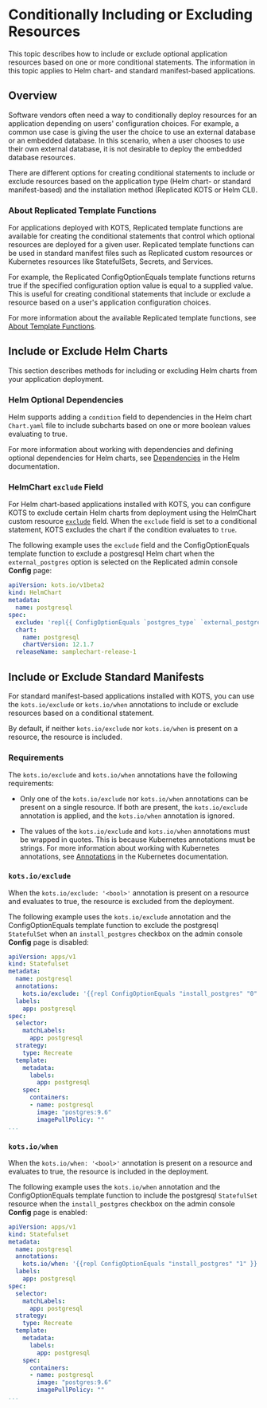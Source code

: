 # Conditionally Including or Excluding Resources

This topic describes how to include or exclude optional application resources based on one or more conditional statements. The information in this topic applies to Helm chart- and standard manifest-based applications.

## Overview

Software vendors often need a way to conditionally deploy resources for an application depending on users' configuration choices. For example, a common use case is giving the user the choice to use an external database or an embedded database. In this scenario, when a user chooses to use their own external database, it is not desirable to deploy the embedded database resources.

There are different options for creating conditional statements to include or exclude resources based on the application type (Helm chart- or standard manifest-based) and the installation method (Replicated KOTS or Helm CLI).

### About Replicated Template Functions

For applications deployed with KOTS, Replicated template functions are available for creating the conditional statements that control which optional resources are deployed for a given user. Replicated template functions can be used in standard manifest files such as Replicated custom resources or Kubernetes resources like StatefulSets, Secrets, and Services.

For example, the Replicated ConfigOptionEquals template functions returns true if the specified configuration option value is equal to a supplied value. This is useful for creating conditional statements that include or exclude a resource based on a user's application configuration choices.

For more information about the available Replicated template functions, see [About Template Functions](/reference/template-functions-about).

## Include or Exclude Helm Charts

This section describes methods for including or excluding Helm charts from your application deployment.

### Helm Optional Dependencies 

Helm supports adding a `condition` field to dependencies in the Helm chart `Chart.yaml` file to include subcharts based on one or more boolean values evaluating to true.

For more information about working with dependencies and defining optional dependencies for Helm charts, see [Dependencies](https://helm.sh/docs/chart_best_practices/dependencies/) in the Helm documentation.

### HelmChart `exclude` Field

For Helm chart-based applications installed with KOTS, you can configure KOTS to exclude certain Helm charts from deployment using the HelmChart custom resource [`exclude`](/reference/custom-resource-helmchart#exclude) field. When the `exclude` field is set to a conditional statement, KOTS excludes the chart if the condition evaluates to `true`.

The following example uses the `exclude` field and the ConfigOptionEquals template function to exclude a postgresql Helm chart when the `external_postgres` option is selected on the Replicated admin console **Config** page:

```yaml
apiVersion: kots.io/v1beta2
kind: HelmChart
metadata:
  name: postgresql
spec:
  exclude: 'repl{{ ConfigOptionEquals `postgres_type` `external_postgres` }}'
  chart:
    name: postgresql
    chartVersion: 12.1.7
  releaseName: samplechart-release-1
```

## Include or Exclude Standard Manifests

For standard manifest-based applications installed with KOTS, you can use the `kots.io/exclude` or `kots.io/when` annotations to include or exclude resources based on a conditional statement.

By default, if neither `kots.io/exclude` nor `kots.io/when` is present on a resource, the resource is included.

### Requirements

The `kots.io/exclude` and `kots.io/when` annotations have the following requirements:

* Only one of the `kots.io/exclude` nor `kots.io/when` annotations can be present on a single resource. If both are present, the `kots.io/exclude` annotation is applied, and the `kots.io/when` annotation is ignored.

* The values of the `kots.io/exclude` and `kots.io/when` annotations must be wrapped in quotes. This is because Kubernetes annotations must be strings. For more information about working with Kubernetes annotations, see [Annotations](https://kubernetes.io/docs/concepts/overview/working-with-objects/annotations/) in the Kubernetes documentation. 

### `kots.io/exclude`

When the `kots.io/exclude: '<bool>'` annotation is present on a resource and evaluates to true, the resource is excluded from the deployment.

The following example uses the `kots.io/exclude` annotation and the ConfigOptionEquals template function to exclude the postgresql `StatefulSet` when an `install_postgres` checkbox on the admin console **Config** page is disabled:

```yaml
apiVersion: apps/v1
kind: Statefulset
metadata:
  name: postgresql
  annotations:
    kots.io/exclude: '{{repl ConfigOptionEquals "install_postgres" "0" }}'
  labels:
    app: postgresql
spec:
  selector:
    matchLabels:
      app: postgresql
  strategy:
    type: Recreate
  template:
    metadata:
      labels:
        app: postgresql
    spec:
      containers:
      - name: postgresql
        image: "postgres:9.6"
        imagePullPolicy: ""
...
```

### `kots.io/when`

When the `kots.io/when: '<bool>'` annotation is present on a resource and evaluates to true, the resource is included in the deployment.

The following example uses the `kots.io/when` annotation and the ConfigOptionEquals template function to include the postgresql `StatefulSet` resource when the `install_postgres` checkbox on the admin console **Config** page is enabled:

```yaml
apiVersion: apps/v1
kind: Statefulset
metadata:
  name: postgresql
  annotations:
    kots.io/when: '{{repl ConfigOptionEquals "install_postgres" "1" }}'
  labels:
    app: postgresql
spec:
  selector:
    matchLabels:
      app: postgresql
  strategy:
    type: Recreate
  template:
    metadata:
      labels:
        app: postgresql
    spec:
      containers:
      - name: postgresql
        image: "postgres:9.6"
        imagePullPolicy: ""
...
```